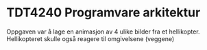 # TDT4240 Programvare arkitektur 

Oppgaven var å lage en animasjon av 4 ulike bilder fra et hellikopter. Hellikopteret skulle også reagere til omgivelsene (veggene)
